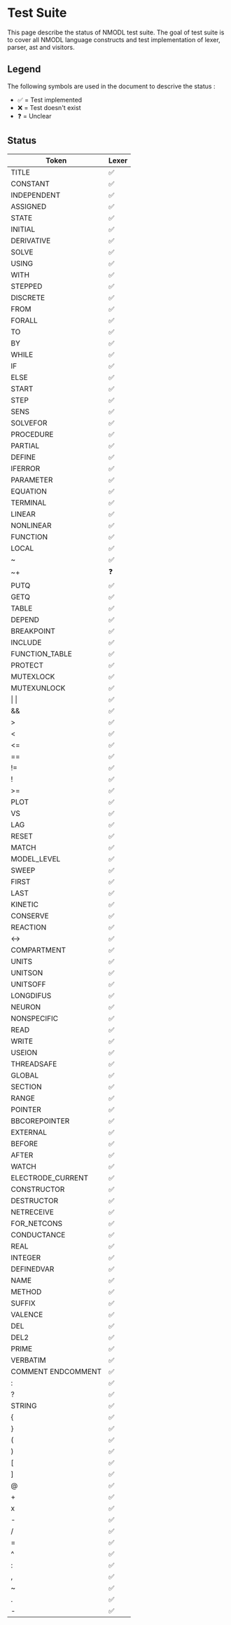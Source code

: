 # Test Suite

This page describe the status of NMODL test suite. The goal of test suite is to cover all NMODL language constructs and test implementation of lexer, parser, ast and visitors.

## Legend

The following symbols are used in the document to descrive the status :

* ✅ = Test implemented
* ❌ = Test doesn't exist
* ❓ = Unclear

## Status

| Token | Lexer |
| ----- | -------------- |
|TITLE | ✅ |
|CONSTANT | ✅  |
|INDEPENDENT | ✅ |
|ASSIGNED | ✅ |
|STATE | ✅ |
|INITIAL | ✅ |
|DERIVATIVE | ✅ |
|SOLVE | ✅ |
|USING | ✅ |
|WITH | ✅ |
|STEPPED | ✅ |
|DISCRETE | ✅ |
|FROM | ✅ |
|FORALL | ✅ |
|TO | ✅ |
|BY | ✅ |
|WHILE | ✅ |
|IF | ✅ |
|ELSE | ✅ |
|START | ✅ |
|STEP | ✅ |
|SENS | ✅ |
|SOLVEFOR | ✅ |
|PROCEDURE | ✅ |
|PARTIAL | ✅ |
|DEFINE | ✅ |
|IFERROR | ✅ |
|PARAMETER | ✅ |
|EQUATION | ✅ |
|TERMINAL | ✅ |
|LINEAR | ✅ |
|NONLINEAR | ✅ |
|FUNCTION | ✅ |
|LOCAL | ✅ |
| ~ | ✅ |
|~+ | ❓ |
|PUTQ | ✅ |
|GETQ | ✅ |
|TABLE | ✅ |
|DEPEND | ✅ |
|BREAKPOINT | ✅ |
|INCLUDE | ✅ |
|FUNCTION_TABLE | ✅ |
|PROTECT | ✅ |
|MUTEXLOCK | ✅ |
|MUTEXUNLOCK | ✅ |
| &#124; &#124; | ✅ |
| && | ✅ |
| \> | ✅ |
| \< | ✅ |
| \<= | ✅ |
| == | ✅ |
| != | ✅ |
| ! | ✅ |
| \>= | ✅ |
|PLOT | ✅ |
|VS | ✅ |
|LAG | ✅ |
|RESET | ✅ |
|MATCH | ✅ |
|MODEL_LEVEL | ✅ |
|SWEEP | ✅ |
|FIRST | ✅ |
|LAST | ✅ |
|KINETIC | ✅ |
|CONSERVE | ✅ |
|REACTION | ✅ |
|<-> | ✅ |
|COMPARTMENT | ✅ |
|UNITS | ✅ |
|UNITSON | ✅ |
|UNITSOFF | ✅ |
|LONGDIFUS | ✅ |
|NEURON | ✅ |
|NONSPECIFIC | ✅ |
|READ | ✅ |
|WRITE | ✅ |
|USEION | ✅ |
|THREADSAFE | ✅ |
|GLOBAL | ✅ |
|SECTION | ✅ |
|RANGE | ✅ |
|POINTER | ✅ |
|BBCOREPOINTER | ✅ |
|EXTERNAL | ✅ |
|BEFORE | ✅ |
|AFTER | ✅ |
|WATCH | ✅ |
|ELECTRODE_CURRENT | ✅ |
|CONSTRUCTOR | ✅ |
|DESTRUCTOR | ✅ |
|NETRECEIVE | ✅ |
|FOR_NETCONS | ✅ |
|CONDUCTANCE | ✅ |
|REAL | ✅ |
|INTEGER | ✅ |
|DEFINEDVAR | ✅ |
|NAME | ✅ |
|METHOD | ✅ |
|SUFFIX | ✅ |
|VALENCE | ✅ |
|DEL | ✅ |
|DEL2 | ✅ |
|PRIME | ✅ |
|VERBATIM | ✅ |
|COMMENT ENDCOMMENT | ✅ |
|: | ✅ |
|? | ✅ |
|STRING | ✅ |
|{ | ✅ |
|} | ✅ |
|( | ✅ |
|) | ✅ |
|[ | ✅ |
|] | ✅ |
|@ | ✅ |
|+ | ✅ |
|x | ✅ |
|- | ✅ |
|/ | ✅ |
|= | ✅ |
|^ | ✅ |
|: | ✅ |
|, | ✅ |
|~ | ✅ |
|. | ✅ |
|- | ✅ |
